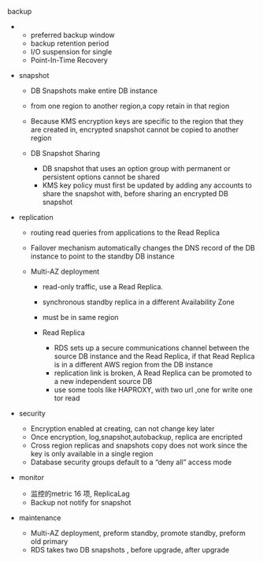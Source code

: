 backup

* * preferred backup window
  * backup retention period
  * I/O suspension for single
  * Point-In-Time Recovery
* snapshot

  * DB Snapshots make entire DB instance
  * from one region to another region,a copy retain in that region
  * Because KMS encryption keys are specific to the region that they are created in, encrypted snapshot cannot be copied to another region
  * DB Snapshot Sharing

    * DB snapshot that uses an option group with permanent or persistent options cannot be shared
    * KMS key policy must first be updated by adding any accounts to share the snapshot with, before sharing an encrypted DB snapshot

* replication

  * routing read queries from applications to the Read Replica
  * Failover mechanism automatically changes the DNS record of the DB instance to point to the standby DB instance
  * Multi-AZ deployment

    * read-only traffic, use a Read Replica.
    * synchronous standby replica in a different Availability Zone
    * must be in same region
    * Read Replica

      * RDS sets up a secure communications channel between the source DB instance and the Read Replica, if that Read Replica is in a different AWS region from the DB instance
      * replication link is broken, A Read Replica can be promoted to a new independent source DB
      * use some tools like HAPROXY, with two url ,one for write one tor read

* security

  * Encryption enabled at creating, can not change key later
  * Once encryption, log,snapshot,autobackup, replica are encripted
  * Cross region replicas and snapshots copy does not work since the key is only available in a single region
  * Database security groups default to a “deny all” access mode

* monitor

  * 监控的metric 16 项, ReplicaLag
  * Backup not notify for snapshot

* maintenance

  * Multi-AZ deployment, preform standby, promote standby, preform old primary
  * RDS takes two DB snapshots , before upgrade, after upgrade



